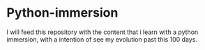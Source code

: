 # Python-immersion
 I will feed this repository with the content that i learn with a python immersion, with a intention of see my evolution past this 100 days.
